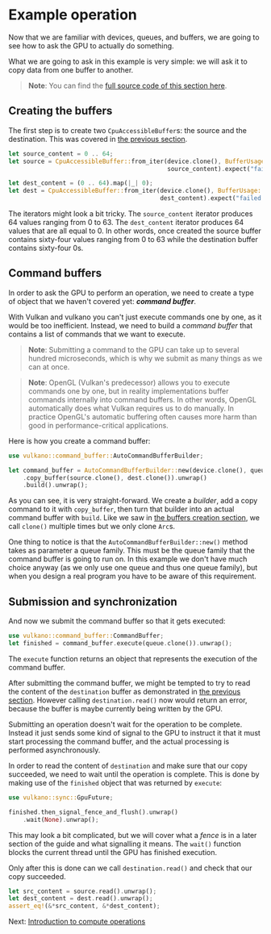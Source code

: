 # Example operation

Now that we are familiar with devices, queues, and buffers, we are going to see how to ask the GPU
to actually do something.

What we are going to ask in this example is very simple: we will ask it to copy data from one
buffer to another.

> **Note**: You can find the [full source code of this section
> here](https://github.com/vulkano-rs/vulkano-www/blob/master/examples/guide-example-operation.rs).

## Creating the buffers

The first step is to create two `CpuAccessibleBuffer`s: the source and the destination. This
was covered in [the previous section](/guide/buffer-creation).

```rust
let source_content = 0 .. 64;
let source = CpuAccessibleBuffer::from_iter(device.clone(), BufferUsage::all(),
                                            source_content).expect("failed to create buffer");

let dest_content = (0 .. 64).map(|_| 0);
let dest = CpuAccessibleBuffer::from_iter(device.clone(), BufferUsage::all(),
                                          dest_content).expect("failed to create buffer");
```

The iterators might look a bit tricky. The `source_content` iterator produces 64 values ranging
from 0 to 63. The `dest_content` iterator produces 64 values that are all equal to 0.
In other words, once created the source buffer contains sixty-four values ranging from 0 to 63
while the destination buffer contains sixty-four 0s.

## Command buffers

In order to ask the GPU to perform an operation, we need to create a type of object that we
haven't covered yet: ***command buffer***.

With Vulkan and vulkano you can't just execute commands one by one, as it would be too inefficient.
Instead, we need to build a *command buffer* that contains a list of commands that we want to
execute.

> **Note**: Submitting a command to the GPU can take up to several hundred microseconds, which is
> why we submit as many things as we can at once.

> **Note**: OpenGL (Vulkan's predecessor) allows you to execute commands one by one, but in reality
> implementations buffer commands internally into command buffers. In other words, OpenGL
> automatically does what Vulkan requires us to do manually. In practice OpenGL's automatic
> buffering often causes more harm than good in performance-critical applications.

Here is how you create a command buffer:

```rust
use vulkano::command_buffer::AutoCommandBufferBuilder;

let command_buffer = AutoCommandBufferBuilder::new(device.clone(), queue.family()).unwrap()
    .copy_buffer(source.clone(), dest.clone()).unwrap()
    .build().unwrap();
```

As you can see, it is very straight-forward. We create a *builder*, add a copy command to it with
`copy_buffer`, then turn that builder into an actual command buffer with `build`. Like we saw in
[the buffers creation section](/guide/buffer-creation), we call `clone()` multiple times but we
 only clone `Arc`s.

One thing to notice is that the `AutoCommandBufferBuilder::new()` method takes as
parameter a queue family. This must be the queue family that the command buffer is going to run on.
In this example we don't have much choice anyway (as we only use one queue and thus one queue
family), but when you design a real program you have to be aware of this requirement.

## Submission and synchronization

And now we submit the command buffer so that it gets executed:

```rust
use vulkano::command_buffer::CommandBuffer;
let finished = command_buffer.execute(queue.clone()).unwrap();
```

The `execute` function returns an object that represents the execution of the command buffer.

After submitting the command buffer, we might be tempted to try to read the content of the
`destination` buffer as demonstrated in [the previous section](/guide/buffer-creation). However
calling `destination.read()` now would return an error, because the buffer is maybe currently being
written by the GPU.

Submitting an operation doesn't wait for the operation to be complete. Instead it just sends some
kind of signal to the GPU to instruct it that it must start processing the command buffer, and the
actual processing is performed asynchronously.

In order to read the content of `destination` and make sure that our copy succeeded, we need to
wait until the operation is complete. This is done by making use of the `finished` object that
was returned by `execute`:

```rust
use vulkano::sync::GpuFuture;

finished.then_signal_fence_and_flush().unwrap()
    .wait(None).unwrap();
```

This may look a bit complicated, but we will cover what a *fence* is in a later section of the
guide and what signalling it means. The `wait()` function blocks the current thread until the GPU
has finished execution.

Only after this is done can we call `destination.read()` and check that our copy succeeded.

```rust
let src_content = source.read().unwrap();
let dest_content = dest.read().unwrap();
assert_eq!(&*src_content, &*dest_content);
```

Next: [Introduction to compute operations](/guide/compute-intro)
